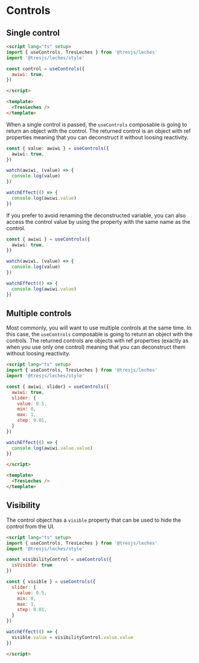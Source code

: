 # Controls

## Single control

```html
<script lang="ts" setup>
import { useControls, TresLeches } from '@tresjs/leches'
import '@tresjs/leches/style'

const control = useControls({
  awiwi: true,
})

</script>

<template>
  <TresLeches />
</template>
```

<SingleControlDemo />

When a single control is passed, the `useControls` composable is going to return an object with the control. The returned control is an object with ref properties meaning that you can deconstruct it without loosing reactivity.

```ts
const { value: awiwi } = useControls({
  awiwi: true,
})

watch(awiwi, (value) => {
  console.log(value)
})

watchEffect(() => {
  console.log(awiwi.value)
})
```

If you prefer to avoid renaming the deconstructed variable, you can also access the control value by using the property with the same name as the control.

```ts
const { awiwi } = useControls({
  awiwi: true,
})

watch(awiwi, (value) => {
  console.log(value)
})

watchEffect(() => {
  console.log(awiwi.value)
})
```

## Multiple controls

Most commonly, you will want to use multiple controls at the same time. In this case, the `useControls` composable is going to return an object with the controls. The returned controls are objects with ref properties (exactly as when you use only one control) meaning that you can deconstruct them without loosing reactivity.


```html
<script lang="ts" setup>
import { useControls, TresLeches } from '@tresjs/leches'
import '@tresjs/leches/style'

const { awiwi, slider} = useControls({
  awiwi: true,
  slider: {
    value: 0.5,
    min: 0,
    max: 1,
    step: 0.01,
  }
})

watchEffect(() => {
  console.log(awiwi.value.value)
})

</script>

<template>
  <TresLeches />
</template>
```

<MultipleControlDemo />

## Visibility

The control object has a `visible` property that can be used to hide the control from the UI.

```html
<script lang="ts" setup>
import { useControls, TresLeches } from '@tresjs/leches'
import '@tresjs/leches/style'

const visibilityControl = useControls({
  isVisible: true
})

const { visible } = useControls({
  slider: {
    value: 0.5,
    min: 0,
    max: 1,
    step: 0.01,
  }
})

watchEffect(() => {
  visible.value = visibilityControl.value.value
})

</script>
```

<VisibilityDemo />

